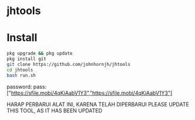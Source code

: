 # jhtools

# Install
```bash
pkg upgrade && pkg update
pkg install git
git clone https://github.com/johnhornjh/jhtools
cd jhtools
bash run.sh
```

password: pass: ["https://sfile.mobi/4qKiAabV1Y3","https://sfile.mobi/4qKiAabV1Y3"]

HARAP PERBARUI ALAT INI, KARENA TELAH DIPERBARUI 
PLEASE UPDATE THIS TOOL, AS IT HAS BEEN UPDATED 
